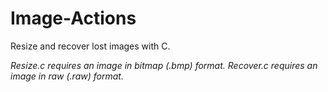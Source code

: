 # Image-Actions
Resize and recover lost images with C.

*Resize.c requires an image in bitmap (.bmp) format.* 
*Recover.c requires an image in raw (.raw) format.*

